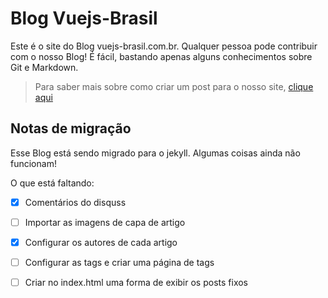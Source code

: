 

# Blog Vuejs-Brasil

Este é o site do Blog vuejs-brasil.com.br. Qualquer pessoa pode contribuir com o nosso Blog! É fácil, bastando apenas alguns conhecimentos sobre Git e Markdown. 

> Para saber mais sobre como criar um post para o nosso site, [clique aqui](http://vuejs-brasil.com.br/como-publicar-no-blog-vuejs-brasil/)


## Notas de migração

Esse Blog está sendo migrado para o jekyll. Algumas coisas ainda não funcionam! 

O que está faltando:

- [x] Comentários do disquss
- [ ] Importar as imagens de capa de artigo
- [x] Configurar os autores de cada artigo
- [ ] Configurar as tags e criar uma página de tags
- [ ] Criar no index.html uma forma de exibir os posts fixos


